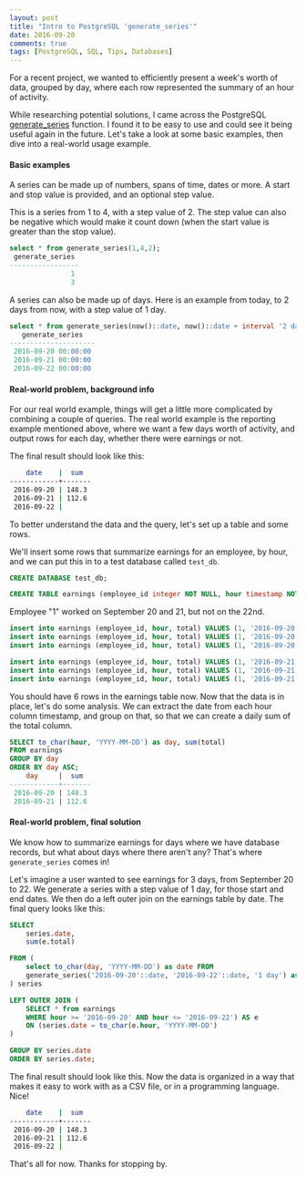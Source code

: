 ```yaml
---
layout: post
title: "Intro to PostgreSQL 'generate_series'"
date: 2016-09-20
comments: true
tags: [PostgreSQL, SQL, Tips, Databases]
---
```



For a recent project, we wanted to efficiently present a week's worth of data, grouped by day, where each row represented the summary of an hour of activity.

While researching potential solutions, I came across the PostgreSQL [generate_series](https://www.postgresql.org/docs/8.0/static/functions-srf.html) function. I found it to be easy to use and could see it being useful again in the future. Let's take a look at some basic examples, then dive into a real-world usage example.

#### Basic examples

A series can be made up of numbers, spans of time, dates or more. A start and stop value is provided, and an optional step value.

This is a series from 1 to 4, with a step value of 2. The step value can also be negative which would make it count down (when the start value is greater than the stop value).

``` sql
select * from generate_series(1,4,2);
 generate_series
-----------------
               1
               3
```

A series can also be made up of days. Here is an example from today, to 2 days from now, with a step value of 1 day.

``` sql
select * from generate_series(now()::date, now()::date + interval '2 days', '1 day');
   generate_series
---------------------
 2016-09-20 00:00:00
 2016-09-21 00:00:00
 2016-09-22 00:00:00
```

#### Real-world problem, background info

For our real world example, things will get a little more complicated by combining a couple of queries. The real world example is the reporting example mentioned above, where we want a few days worth of activity, and output rows for each day, whether there were earnings or not.

The final result should look like this:

``` bash
    date    |  sum
------------+-------
 2016-09-20 | 148.3
 2016-09-21 | 112.6
 2016-09-22 |
```

To better understand the data and the query, let's set up a table and some rows.

We'll insert some rows that summarize earnings for an employee, by hour, and we can put this in to a test database called `test_db`.

``` sql
CREATE DATABASE test_db;

CREATE TABLE earnings (employee_id integer NOT NULL, hour timestamp NOT NULL, total numeric NOT NULL);
```

Employee "1" worked on September 20 and 21, but not on the 22nd.

``` sql
insert into earnings (employee_id, hour, total) VALUES (1, '2016-09-20 08:00:00', 25.0);
insert into earnings (employee_id, hour, total) VALUES (1, '2016-09-20 09:00:00', 70.3);
insert into earnings (employee_id, hour, total) VALUES (1, '2016-09-20 10:00:00', 53.0);

insert into earnings (employee_id, hour, total) VALUES (1, '2016-09-21 08:00:00', 11.5);
insert into earnings (employee_id, hour, total) VALUES (1, '2016-09-21 09:00:00', 39.7);
insert into earnings (employee_id, hour, total) VALUES (1, '2016-09-21 10:00:00', 61.4);
```

You should have 6 rows in the earnings table now. Now that the data is in place, let's do some analysis. We can extract the date from each hour column timestamp, and group on that, so that we can create a daily sum of the total column.

``` sql
SELECT to_char(hour, 'YYYY-MM-DD') as day, sum(total)
FROM earnings
GROUP BY day
ORDER BY day ASC;
    day     |  sum
------------+-------
 2016-09-20 | 148.3
 2016-09-21 | 112.6
```

#### Real-world problem, final solution

We know how to summarize earnings for days where we have database records, but what about days where there aren't any? That's where `generate_series` comes in!

Let's imagine a user wanted to see earnings for 3 days, from September 20 to 22. We generate a series with a step value of 1 day, for those start and end dates. We then do a left outer join on the earnings table by date. The final query looks like this:


``` sql
SELECT
    series.date,
    sum(e.total)

FROM (
    select to_char(day, 'YYYY-MM-DD') as date FROM
    generate_series('2016-09-20'::date, '2016-09-22'::date, '1 day') as day
) series

LEFT OUTER JOIN (
    SELECT * from earnings
    WHERE hour >= '2016-09-20' AND hour <= '2016-09-22') AS e
    ON (series.date = to_char(e.hour, 'YYYY-MM-DD')
)

GROUP BY series.date
ORDER BY series.date;
```


The final result should look like this. Now the data is organized in a way that makes it easy to work with as a CSV file, or in a programming language. Nice!


``` bash
    date    |  sum
------------+-------
 2016-09-20 | 148.3
 2016-09-21 | 112.6
 2016-09-22 |
```

That's all for now. Thanks for stopping by.
